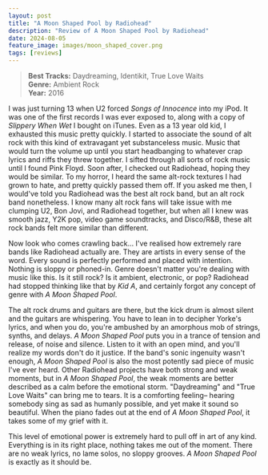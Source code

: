 ```yaml
---
layout: post
title: "A Moon Shaped Pool by Radiohead"
description: "Review of A Moon Shaped Pool by Radiohead"
date: 2024-08-05
feature_image: images/moon_shaped_cover.png
tags: [reviews]
---
```


>**Best Tracks:** Daydreaming, Identikit, True Love Waits<br>
>**Genre:** Ambient Rock<br>
>**Year:** 2016

I was just turning 13 when U2 forced *Songs of Innocence* into my iPod. It was one of the first records I was ever exposed to, along with a copy of *Slippery When Wet* I bought on iTunes. Even as a 13 year old kid, I exhausted this music pretty quickly. I started to associate the sound of alt rock with this kind of extravagant yet substanceless music. Music that would turn the volume up until you start headbanging to whatever crap lyrics and riffs they threw together. I sifted through all sorts of rock music until I found Pink Floyd. Soon after, I checked out Radiohead, hoping they would be similar. To my horror, I heard the same alt-rock textures I had grown to hate, and pretty quickly passed them off. If you asked me then, I would've told you Radiohead was the best alt rock band, but an alt rock band nonetheless.  I know many alt rock fans will take issue with me clumping U2, Bon Jovi, and Radiohead together, but when all I knew was smooth jazz, Y2K pop, video game soundtracks, and Disco/R&B, these alt rock bands felt more similar than different.  

<!--more-->

Now look who comes crawling back... I've realised how extremely rare bands like Radiohead actually are. They are artists in every sense of the word. Every sound is perfectly performed and placed with intention. Nothing is sloppy or phoned-in. Genre doesn't matter you're dealing with music like this. Is it still rock? Is it ambient, electronic, or pop? Radiohead had stopped thinking like that by *Kid A*, and certainly forgot any concept of genre with *A Moon Shaped Pool*.

The alt rock drums and guitars are there, but the kick drum is almost silent and the guitars are whispering. You have to lean in to decipher Yorke's lyrics, and when you do, you're ambushed by an amorphous mob of strings, synths, and delays. *A Moon Shaped Pool* puts you in a trance of tension and release, of noise and silence. Listen to it with an open mind, and you'll realize my words don't do it justice.  If the band's sonic ingenuity wasn't enough, *A Moon Shaped Pool* is also the most potently sad piece of music I've ever heard. Other Radiohead projects have both strong and weak moments, but in *A Moon Shaped Pool*, the weak moments are better described as a calm before the emotional storm.  "Daydreaming" and "True Love Waits" can bring me to tears. It is a comforting feeling– hearing somebody sing as sad as humanly possible, and yet make it sound so beautiful. When the piano fades out at the end of *A Moon Shaped Pool*, it takes some of my grief with it.

This level of emotional power is extremely hard to pull off in art of any kind. Everything is in its right place, nothing takes me out of the moment. There are no weak lyrics, no lame solos, no sloppy grooves. *A Moon Shaped Pool* is exactly as it should be.